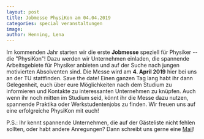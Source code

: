 ```yaml
---
layout: post
title: Jobmesse PhysiKon am 04.04.2019
categories: special veranstaltungen
image:
author: Henning, Lena
---
```


Im kommenden Jahr starten wir die erste **Jobmesse** speziell für Physiker -- die "PhysiKon"! Dazu werden wir Unternehmen einladen, die spannende Arbeitsgebiete für Physiker anbieten und auf der Suche nach jungen motivierten Absolventen sind. Die Messe wird am **4. April 2019** hier bei uns an der TU stattfinden. Save the date! Einen ganzen Tag lang habt ihr dann Gelegenheit, euch über eure Möglichkeiten nach dem Studium zu informieren und Kontakte zu interessanten Unternehmen zu knüpfen. Auch wenn ihr noch mitten im Studium seid, könnt ihr die Messe dazu nutzen, spannende Praktika oder Werkstudentenjobs zu finden. Wir freuen uns auf eine erfolgreiche PhysiKon mit euch!


P.S.: Ihr kennt spannende Unternehmen, die auf der Gästeliste nicht fehlen sollten, oder habt andere Anregungen? Dann schreibt uns gerne eine [Mail](mailto:physikon@pep-dortmund.org)!
